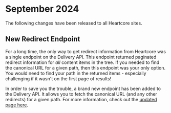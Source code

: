 # September 2024
The following changes have been released to all Heartcore sites.

## New Redirect Endpoint
For a long time, the only way to get redirect information from Heartcore was a single endpoint on the Delivery API. This endpoint returned paginated redirect information for _all_ content items in the tree. If you needed to find the canonical URL for a given path, then this endpoint was your only option. You would need to find your path in the returned items - especially challenging if it wasn't on the first page of results!

In order to save you the trouble, a brand new endpoint has been added to the Delivery API. It allows you to fetch the canonical URL (and any other redirects) for a given path. For more information, check out the [updated page here](../api-documentation/content-delivery/redirect.md#get-content-by-redirect-url).
